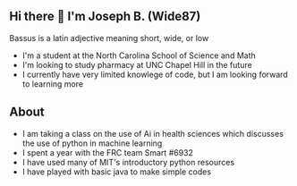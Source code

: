 ## Hi there 👋 I'm Joseph B. (Wide87)
Bassus is a latin adjective meaning short, wide, or low
- I'm a student at the North Carolina School of Science and Math
- I'm looking to study pharmacy at UNC Chapel Hill in the future
- I currently have very limited knowlege of code,
but I am looking forward to learning more
## About
- I am taking a class on the use of Ai in health sciences
which discusses the use of python in machine learning
- I spent a year with the FRC team Smart #6932
- I have used many of MIT's introductory python resources
- I have played with basic java to make simple codes
<!--
**Wide87/Wide87** is a ✨ _special_ ✨ repository because its `README.md` (this file) appears on your GitHub profile.

Here are some ideas to get you started:

- 🔭 I’m currently working on ...
- 🌱 I’m currently learning ...
- 👯 I’m looking to collaborate on ...
- 🤔 I’m looking for help with ...
- 💬 Ask me about ...
- 📫 How to reach me: ...
- 😄 Pronouns: ...
- ⚡ Fun fact: ...
-->
